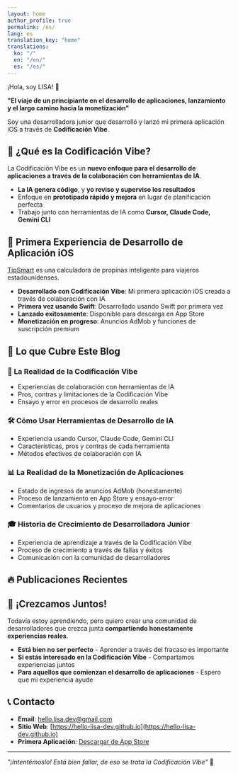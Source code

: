 ```yaml
---
layout: home
author_profile: true
permalink: /es/
lang: es
translation_key: "home"
translations:
  ko: "/"
  en: "/en/"
  es: "/es/"
---
```


¡Hola, soy LISA! 👋

**"El viaje de un principiante en el desarrollo de aplicaciones, lanzamiento y el largo camino hacia la monetización"**

Soy una desarrolladora junior que desarrolló y lanzó mi primera aplicación iOS a través de **Codificación Vibe**.

## 🚀 ¿Qué es la Codificación Vibe?

La Codificación Vibe es un **nuevo enfoque para el desarrollo de aplicaciones a través de la colaboración con herramientas de IA**.

- **La IA genera código**, y **yo reviso y superviso los resultados**
- Enfoque en **prototipado rápido y mejora** en lugar de planificación perfecta
- Trabajo junto con herramientas de IA como **Cursor, Claude Code, Gemini CLI**

## 📱 Primera Experiencia de Desarrollo de Aplicación iOS

[TipSmart](https://apps.apple.com/app/tipsmart-tip-calculator/id6749946714) es una calculadora de propinas inteligente para viajeros estadounidenses.

- **Desarrollado con Codificación Vibe**: Mi primera aplicación iOS creada a través de colaboración con IA
- **Primera vez usando Swift**: Desarrollado usando Swift por primera vez
- **Lanzado exitosamente**: Disponible para descarga en App Store
- **Monetización en progreso**: Anuncios AdMob y funciones de suscripción premium

## 📝 Lo que Cubre Este Blog

### 🎯 La Realidad de la Codificación Vibe
- Experiencias de colaboración con herramientas de IA
- Pros, contras y limitaciones de la Codificación Vibe
- Ensayo y error en procesos de desarrollo reales

### 🛠️ Cómo Usar Herramientas de Desarrollo de IA
- Experiencia usando Cursor, Claude Code, Gemini CLI
- Características, pros y contras de cada herramienta
- Métodos efectivos de colaboración con IA

### 📊 La Realidad de la Monetización de Aplicaciones
- Estado de ingresos de anuncios AdMob (honestamente)
- Proceso de lanzamiento en App Store y ensayo-error
- Comentarios de usuarios y proceso de mejora de aplicaciones

### 🎓 Historia de Crecimiento de Desarrolladora Junior
- Experiencia de aprendizaje a través de la Codificación Vibe
- Proceso de crecimiento a través de fallas y éxitos
- Comunicación con la comunidad de desarrolladores

## 🔥 Publicaciones Recientes

<!-- Las publicaciones más recientes se mostrarán automáticamente por el diseño de inicio -->

## 💬 ¡Crezcamos Juntos!

Todavía estoy aprendiendo, pero quiero crear una comunidad de desarrolladores que crezca junta **compartiendo honestamente experiencias reales**.

- **Está bien no ser perfecto** - Aprender a través del fracaso es importante
- **Si estás interesado en la Codificación Vibe** - Compartamos experiencias juntos
- **Para aquellos que comienzan el desarrollo de aplicaciones** - Espero que mi experiencia ayude

## 📞 Contacto

- **Email**: [hello.lisa.dev@gmail.com](mailto:hello.lisa.dev@gmail.com)
- **Sitio Web**: [https://hello-lisa-dev.github.io](https://hello-lisa-dev.github.io)
- **Primera Aplicación**: [Descargar de App Store](https://apps.apple.com/app/tipsmart-tip-calculator/id6749946714)

---

*"¡Intentémoslo! Está bien fallar, de eso se trata la Codificación Vibe"* 🎵